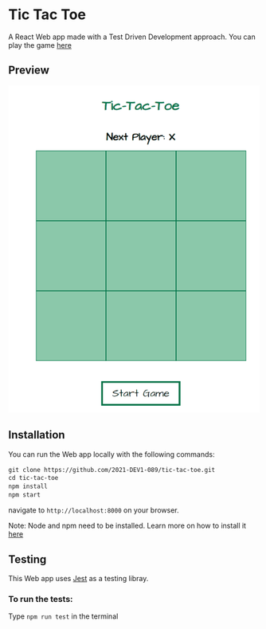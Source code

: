 # Tic Tac Toe

A React Web app made with a Test Driven Development approach. You can play the game [here](www.google.be)
## Preview

![Tic Tac Toe](./preview.gif)
## Installation

You can run the Web app locally with the following commands:

```markdown
git clone https://github.com/2021-DEV1-089/tic-tac-toe.git
cd tic-tac-toe
npm install
npm start
```
navigate to `http://localhost:8000` on your browser.

Note: Node and npm need to be installed. Learn more on how to install it [here](https://docs.npmjs.com/downloading-and-installing-node-js-and-npm)


## Testing

This Web app uses [Jest](https://jestjs.io/fr/) as a testing libray.

### To run the tests:

Type `npm run test` in the terminal

